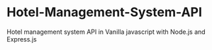 # Hotel-Management-System-API
Hotel management system API in Vanilla javascript with Node.js and Express.js
